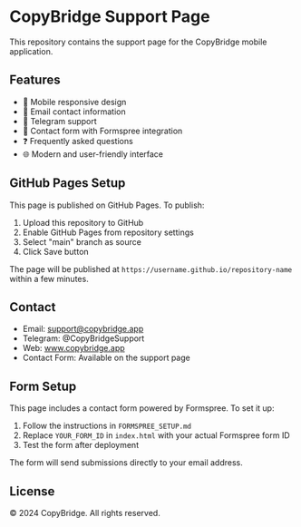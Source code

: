 # CopyBridge Support Page

This repository contains the support page for the CopyBridge mobile application.

## Features

- 📱 Mobile responsive design
- 📧 Email contact information
- 💬 Telegram support
- 📝 Contact form with Formspree integration
- ❓ Frequently asked questions
- 🌐 Modern and user-friendly interface

## GitHub Pages Setup

This page is published on GitHub Pages. To publish:

1. Upload this repository to GitHub
2. Enable GitHub Pages from repository settings
3. Select "main" branch as source
4. Click Save button

The page will be published at `https://username.github.io/repository-name` within a few minutes.

## Contact

- Email: support@copybridge.app
- Telegram: @CopyBridgeSupport
- Web: www.copybridge.app
- Contact Form: Available on the support page

## Form Setup

This page includes a contact form powered by Formspree. To set it up:

1. Follow the instructions in `FORMSPREE_SETUP.md`
2. Replace `YOUR_FORM_ID` in `index.html` with your actual Formspree form ID
3. Test the form after deployment

The form will send submissions directly to your email address.

## License

© 2024 CopyBridge. All rights reserved. 